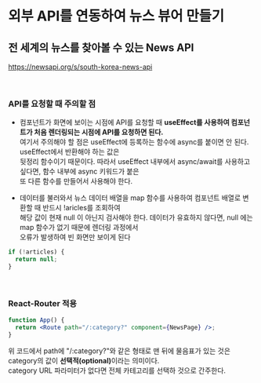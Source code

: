 # 외부 API를 연동하여 뉴스 뷰어 만들기

## 전 세계의 뉴스를 찾아볼 수 있는 News API

https://newsapi.org/s/south-korea-news-api

<br>

### API를 요청할 때 주의할 점

- 컴포넌트가 화면에 보이는 시점에 API를 요청할 때 <b>useEffect를 사용하여 컴포넌트가 처음 렌더링되는 시점에 API를 요청하면 된다.</b><br>
  여기서 주의해야 할 점은 useEffect에 등록하는 함수에 async를 붙이면 안 된다. useEffect에서 반환해야 하는 값은<br>
  뒷정리 함수이기 때문이다. 따라서 useEffect 내부에서 async/await를 사용하고 싶다면, 함수 내부에 async 키워드가 붙은<br>
  또 다른 함수를 만들어서 사용해야 한다.

- 데이터를 불러와서 뉴스 데이터 배열을 map 함수를 사용하여 컴포넌트 배열로 변환할 때 반드시 !aricles를 조회하여<br>
  해당 값이 현재 null 이 아닌지 검사해야 한다. 데이터가 유효하지 않다면, null 에는 map 함수가 없기 때문에 렌더링 과정에서<br>
  오류가 발생하여 빈 화면만 보이게 된다

```jsx
if (!articles) {
  return null;
}
```

<br>

### React-Router 적용

```jsx
function App() {
  return <Route path="/:category?" component={NewsPage} />;
}
```

위 코드에서 path에 "/:category?"와 같은 형태로 맨 뒤에 물음표가 있는 것은 category의 값이 <b>선택적(optional)</b>이라는 의미이다.<br>
category URL 파라미터가 없다면 전체 카테고리를 선택하 것으로 간주한다.
